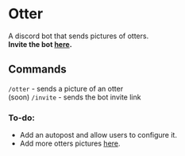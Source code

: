 # Otter
A discord bot that sends pictures of otters.\
<b> Invite the bot [here](https://discord.com/api/oauth2/authorize?client_id=1007346134529871974&permissions=274878024704&scope=bot%20applications.commands). </b>

## Commands
`/otter` - sends a picture of an otter\
(soon) `/invite` - sends the bot invite link

### To-do:
- Add an autopost and allow users to configure it.
- Add more otters pictures [here](https://github.com/ArhanCodes/Otter/blob/main/src/commands/otter.ts).
